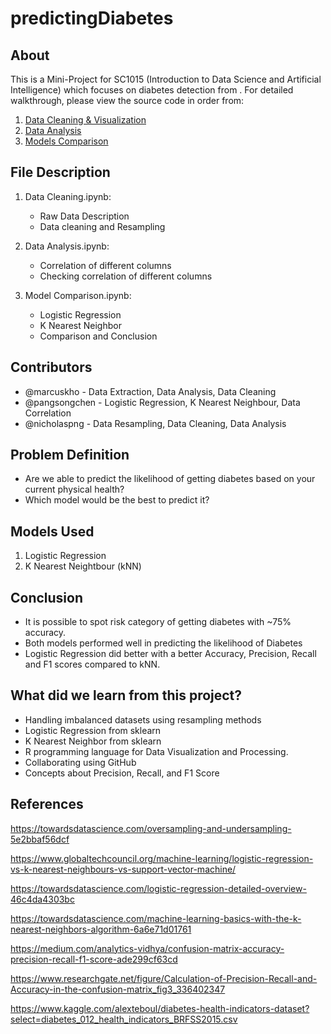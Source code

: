 # predictingDiabetes

## About
This is a Mini-Project for SC1015 (Introduction to Data Science and Artificial Intelligence) which focuses on diabetes detection from [](https://). For detailed walkthrough, please view the source code in order from:

1. [Data Cleaning & Visualization](https://github.com/nicklimmm/movie-analysis/blob/main/data-extraction.ipynb)
2. [Data Analysis](https://github.com/nicklimmm/movie-analysis/blob/main/data-extraction.ipynb)
3. [Models Comparison](https://github.com/nicklimmm/movie-analysis/blob/main/logistic-regression.ipynb)

## File Description
1. Data Cleaning.ipynb:
    - Raw Data Description
    - Data cleaning and Resampling

2. Data Analysis.ipynb:
    - Correlation of different columns
    - Checking correlation of different columns

3. Model Comparison.ipynb:
    - Logistic Regression
    - K Nearest Neighbor
    - Comparison and Conclusion

  
## Contributors

- @marcuskho - Data Extraction, Data Analysis, Data Cleaning
- @pangsongchen - Logistic Regression, K Nearest Neighbour, Data Correlation
- @nicholaspng - Data Resampling, Data Cleaning, Data Analysis

## Problem Definition

- Are we able to predict the likelihood of getting diabetes based on your current physical health?
- Which model would be the best to predict it?

## Models Used

1. Logistic Regression
2. K Nearest Neightbour (kNN)

## Conclusion

- It is possible to spot risk category of getting diabetes with ~75% accuracy.
- Both models performed well in predicting the likelihood of Diabetes
- Logistic Regression did better with a better Accuracy, Precision, Recall and F1 scores compared to kNN.

## What did we learn from this project?

- Handling imbalanced datasets using resampling methods
- Logistic Regression from sklearn
- K Nearest Neighbor from sklearn
- R programming language for Data Visualization and Processing.
- Collaborating using GitHub
- Concepts about Precision, Recall, and F1 Score

## References
https://towardsdatascience.com/oversampling-and-undersampling-5e2bbaf56dcf

https://www.globaltechcouncil.org/machine-learning/logistic-regression-vs-k-nearest-neighbours-vs-support-vector-machine/

https://towardsdatascience.com/logistic-regression-detailed-overview-46c4da4303bc

https://towardsdatascience.com/machine-learning-basics-with-the-k-nearest-neighbors-algorithm-6a6e71d01761

https://medium.com/analytics-vidhya/confusion-matrix-accuracy-precision-recall-f1-score-ade299cf63cd

https://www.researchgate.net/figure/Calculation-of-Precision-Recall-and-Accuracy-in-the-confusion-matrix_fig3_336402347

https://www.kaggle.com/alexteboul/diabetes-health-indicators-dataset?select=diabetes_012_health_indicators_BRFSS2015.csv


